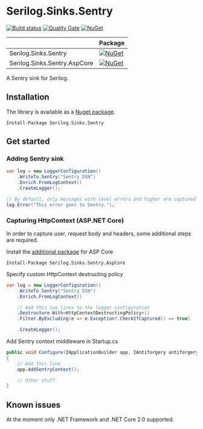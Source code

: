 # Serilog.Sinks.Sentry

[![Build status](https://ci.appveyor.com/api/projects/status/3rtn2dsk5ln6qaup?svg=true)](https://ci.appveyor.com/project/olsh/serilog-sinks-sentry)
[![Quality Gate](https://sonarqube.com/api/badges/gate?key=serilog-sinks-sentry)](https://sonarqube.com/dashboard/index/serilog-sinks-sentry)
[![NuGet](https://img.shields.io/nuget/v/Serilog.Sinks.Sentry.svg)](https://www.nuget.org/packages/Serilog.Sinks.Sentry/)

|   | Package |
| ------------- | ------------- |
| Serilog.Sinks.Sentry  | [![NuGet](https://img.shields.io/nuget/v/Serilog.Sinks.Sentry.svg)](https://www.nuget.org/packages/Serilog.Sinks.Sentry/)  |
| Serilog.Sinks.Sentry.AspCore  | [![NuGet](https://img.shields.io/nuget/v/Serilog.Sinks.Sentry.AspCore.svg)](https://www.nuget.org/packages/Serilog.Sinks.Sentry.AspCore/)  |

A Sentry sink for Serilog.

## Installation

The library is available as a [Nuget package](https://www.nuget.org/packages/Serilog.Sinks.Sentry/).
```
Install-Package Serilog.Sinks.Sentry
```

## Get started

### Adding Sentry sink

```csharp
var log = new LoggerConfiguration()
    .WriteTo.Sentry("Sentry DSN")
    .Enrich.FromLogContext()
    .CreateLogger();

// By default, only messages with level errors and higher are captured
log.Error("This error goes to Sentry.");
```

### Capturing HttpContext (ASP.NET Core)

In order to capture user, request body and headers, some additional steps are required.

Install the [additional package](https://www.nuget.org/packages/Serilog.Sinks.Sentry.AspCore/) for ASP Core
```
Install-Package Serilog.Sinks.Sentry.AspCore
```

Specify custom HttpContext destructing policy
```csharp
var log = new LoggerConfiguration()
    .WriteTo.Sentry("Sentry DSN")
    .Enrich.FromLogContext()

    // Add this two lines to the logger configuration
    .Destructure.With<HttpContextDestructingPolicy>()
    .Filter.ByExcluding(e => e.Exception?.CheckIfCaptured() == true)

    .CreateLogger();
```

Add Sentry context middleware in Startup.cs
````csharp
public void Configure(IApplicationBuilder app, IAntiforgery antiforgery, IHostingEnvironment env, ILoggerFactory loggerFactory, IApplicationLifetime appLifetime)
{
    // Add this line
    app.AddSentryContext();

    // Other stuff
}
````

## Known issues
At the moment only .NET Framework and .NET Core 2.0 supported.
